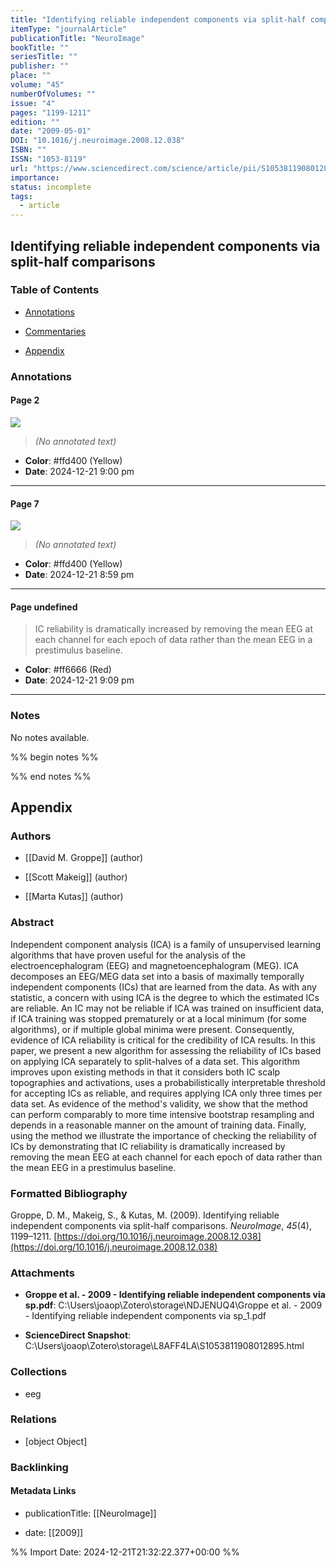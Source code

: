 ```yaml
---
title: "Identifying reliable independent components via split-half comparisons"
itemType: "journalArticle"
publicationTitle: "NeuroImage"
bookTitle: ""
seriesTitle: ""
publisher: ""
place: ""
volume: "45"
numberOfVolumes: ""
issue: "4"
pages: "1199-1211"
edition: ""
date: "2009-05-01"
DOI: "10.1016/j.neuroimage.2008.12.038"
ISBN: ""
ISSN: "1053-8119"
url: "https://www.sciencedirect.com/science/article/pii/S1053811908012895"
importance: 
status: incomplete
tags:
  - article
---
```


## Identifying reliable independent components via split-half comparisons

### Table of Contents

- [Annotations](#annotations)

+ [Commentaries](#commentaries)

- [Appendix](#appendix)

### Annotations




#### Page 2




![](<0 - Supplementary/images/groppeIdentifyingReliableIndependent2009.md/image-2-x28-y297.png>)



> *(No annotated text)*




- **Color**: #ffd400 (Yellow)
- **Date**: 2024-12-21 9:00 pm

---



#### Page 7




![](<0 - Supplementary/images/groppeIdentifyingReliableIndependent2009.md/image-7-x40-y45.png>)



> *(No annotated text)*




- **Color**: #ffd400 (Yellow)
- **Date**: 2024-12-21 8:59 pm

---



#### Page undefined







> IC reliability is dramatically increased by removing the mean EEG at each channel for each epoch of data rather than the mean EEG in a prestimulus baseline.





- **Color**: #ff6666 (Red)
- **Date**: 2024-12-21 9:09 pm

---





### Notes


No notes available.


%% begin notes %%

<!-- Write your personal notes here -->

%% end notes %%

## Appendix

### Authors


- [[David M. Groppe]] (author)

- [[Scott Makeig]] (author)

- [[Marta Kutas]] (author)



### Abstract

Independent component analysis (ICA) is a family of unsupervised learning algorithms that have proven useful for the analysis of the electroencephalogram (EEG) and magnetoencephalogram (MEG). ICA decomposes an EEG/MEG data set into a basis of maximally temporally independent components (ICs) that are learned from the data. As with any statistic, a concern with using ICA is the degree to which the estimated ICs are reliable. An IC may not be reliable if ICA was trained on insufficient data, if ICA training was stopped prematurely or at a local minimum (for some algorithms), or if multiple global minima were present. Consequently, evidence of ICA reliability is critical for the credibility of ICA results. In this paper, we present a new algorithm for assessing the reliability of ICs based on applying ICA separately to split-halves of a data set. This algorithm improves upon existing methods in that it considers both IC scalp topographies and activations, uses a probabilistically interpretable threshold for accepting ICs as reliable, and requires applying ICA only three times per data set. As evidence of the method's validity, we show that the method can perform comparably to more time intensive bootstrap resampling and depends in a reasonable manner on the amount of training data. Finally, using the method we illustrate the importance of checking the reliability of ICs by demonstrating that IC reliability is dramatically increased by removing the mean EEG at each channel for each epoch of data rather than the mean EEG in a prestimulus baseline.


### Formatted Bibliography

Groppe, D. M., Makeig, S., & Kutas, M. (2009). Identifying reliable independent components via split-half comparisons. _NeuroImage_, _45_(4), 1199–1211. [https://doi.org/10.1016/j.neuroimage.2008.12.038](https://doi.org/10.1016/j.neuroimage.2008.12.038)




### Attachments


- **Groppe et al. - 2009 - Identifying reliable independent components via sp.pdf**: C:\Users\joaop\Zotero\storage\NDJENUQ4\Groppe et al. - 2009 - Identifying reliable independent components via sp_1.pdf

- **ScienceDirect Snapshot**: C:\Users\joaop\Zotero\storage\L8AFF4LA\S1053811908012895.html




### Collections


- eeg




### Relations


- [object Object]



### Backlinking


#### Metadata Links


- publicationTitle: [[NeuroImage]]




- date: [[2009]]





<!-- Any additional notes or comments -->


%% Import Date: 2024-12-21T21:32:22.377+00:00 %%
